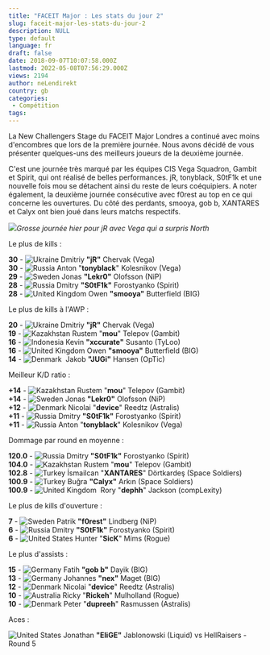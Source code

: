 ```yaml
---
title: "FACEIT Major : Les stats du jour 2"
slug: faceit-major-les-stats-du-jour-2
description: NULL
type: default
language: fr
draft: false
date: 2018-09-07T10:07:58.000Z
lastmod: 2022-05-08T07:56:29.000Z
views: 2194
author: neLendirekt
country: gb
categories:
 - Compétition
tags:
---
```

La New Challengers Stage du FACEIT Major Londres a continué avec moins d'encombres que lors de la première journée. Nous avons décidé de vous présenter quelques-uns des meilleurs joueurs de la deuxième journée.

C'est une journée très marqué par les équipes CIS Vega Squadron, Gambit et Spirit, qui ont réalisé de belles performances. jR, tonyblack, S0tF1k et une nouvelle fois mou se détachent ainsi du reste de leurs coéquipiers. A noter également, la deuxième journée consécutive avec f0rest au top en ce qui concerne les ouvertures. Du côté des perdants, smooya, gob b, XANTARES et Calyx ont bien joué dans leurs matchs respectifs.

![](https://flickshot-ue.s3.eu-west-2.amazonaws.com/flickshot/article/5b923c14dacce/images/GXt3Epb5jRf0u3PpUAFNCjJvBdMg9Fwx97Pqwulm.jpeg)_Grosse journée hier pour jR avec Vega qui a surpris North_

Le plus de kills :

**30** \- ![Ukraine](/images/countries/ua.svg)⁠ Dmitriy **"jR"** Chervak (Vega)  
**30** \- ![Russia](/images/countries/ru.svg)⁠ ⁠Anton "**tonyblack**" Kolesnikov (Vega)  
**29** \- ![Sweden](/images/countries/se.svg)⁠ ⁠Jonas **"Lekr0"** Olofsson (NiP)  
**28** \- ![Russia](/images/countries/ru.svg)⁠ ⁠Dmitry **"S0tF1k"** Forostyanko (Spirit)  
**28** \- ![United Kingdom](/images/countries/gb.svg)⁠ ⁠Owen **"smooya"** Butterfield (BIG)

Le plus de kills à l'AWP :

**20** \- ![Ukraine](/images/countries/ua.svg)⁠ Dmitriy **"jR"** Chervak (Vega)  
**19** \- ![Kazakhstan](/images/countries/kz.svg)⁠ ⁠Rustem "**mou**" Telepov (Gambit)  
**16** \- ![Indonesia](/images/countries/id.svg)⁠ Kevin **"xccurate"** Susanto (TyLoo)  
**16** \- ![United Kingdom](/images/countries/gb.svg)⁠ ⁠Owen **"smooya"** Butterfield (BIG)  
**14** \- ![Denmark](/images/countries/dk.svg)⁠ ⁠ Jakob **"JUGi"** Hansen (OpTic)

Meilleur K/D ratio :

**+14** \- ![Kazakhstan](/images/countries/kz.svg)⁠ Rustem "**mou**" Telepov (Gambit)  
**+14** \- ![Sweden](/images/countries/se.svg)⁠ ⁠Jonas **"Lekr0"** Olofsson (NiP)  
**+12** \- ![Denmark](/images/countries/dk.svg)⁠ Nicolai "**device**" Reedtz (Astralis)  
**+11** \- ![Russia](/images/countries/ru.svg)⁠ ⁠Dmitry **"S0tF1k"** Forostyanko (Spirit)  
**+11** \- ![Russia](/images/countries/ru.svg)⁠ ⁠Anton "**tonyblack**" Kolesnikov (Vega)

Dommage par round en moyenne :

**120.0** \- ![Russia](/images/countries/ru.svg)⁠ ⁠Dmitry **"S0tF1k"** Forostyanko (Spirit)  
**104.0** \- ![Kazakhstan](/images/countries/kz.svg)⁠ Rustem "**mou**" Telepov (Gambit)  
**102.8** \- ![Turkey](/images/countries/tr.svg)⁠ ⁠İsmailcan "**XANTARES**" Dörtkardeş (Space Soldiers)  
**100.9** \- ![Turkey](/images/countries/tr.svg)⁠ ⁠Buğra **"Calyx"** Arkın (Space Soldiers)  
**100.9** \- ![United Kingdom](/images/countries/gb.svg)⁠ ⁠ Rory "**dephh**" Jackson (compLexity)

Le plus de kills d'ouverture : 

**7** \- ![Sweden](/images/countries/se.svg)⁠ ⁠Patrik **"f0rest"** Lindberg (NiP)  
**6** \- ![Russia](/images/countries/ru.svg)⁠ ⁠Dmitry **"S0tF1k"** Forostyanko (Spirit)  
**6** \- ![United States](/images/countries/us.svg)⁠ ⁠Hunter "**SicK**" Mims (Rogue)

Le plus d'assists :

**15** \- ![Germany](/images/countries/de.svg)⁠ Fatih **"gob b"** Dayik (BIG)  
**13** \- ![Germany](/images/countries/de.svg)⁠ Johannes **"nex"** Maget (BIG)  
**12** \- ![Denmark](/images/countries/dk.svg)⁠ Nicolai "**device**" Reedtz (Astralis)  
**10** \- ![Australia](/images/countries/au.svg)⁠ Ricky "**Rickeh**" Mulholland (Rogue)  
**10** \- ![Denmark](/images/countries/dk.svg)⁠ Peter "**dupreeh**" Rasmussen (Astralis)

Aces :

![United States](/images/countries/us.svg)⁠ ⁠Jonathan **"EliGE"** Jablonowski (Liquid) vs HellRaisers - Round 5 
